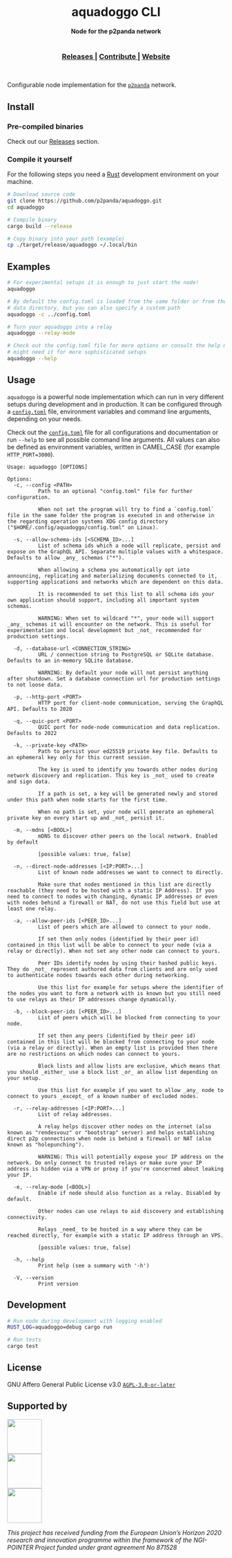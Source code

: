 <h1 align="center">aquadoggo CLI</h1>

<div align="center">
  <strong>Node for the p2panda network</strong>
</div>

<br />

<div align="center">
  <h3>
    <a href="https://github.com/p2panda/aquadoggo/releases">
      Releases
    </a>
    <span> | </span>
    <a href="https://p2panda.org/about/contribute">
      Contribute
    </a>
    <span> | </span>
    <a href="https://p2panda.org">
      Website
    </a>
  </h3>
</div>

<br/>

Configurable node implementation for the [`p2panda`] network.

## Install

### Pre-compiled binaries

Check out our [Releases](releases) section.

### Compile it yourself

For the following steps you need a
[Rust](https://www.rust-lang.org/learn/get-started) development environment on
your machine.

```bash
# Download source code
git clone https://github.com/p2panda/aquadoggo.git
cd aquadoggo

# Compile binary
cargo build --release

# Copy binary into your path (example)
cp ./target/release/aquadoggo ~/.local/bin
```

## Examples

```bash
# For experimental setups it is enough to just start the node!
aquadoggo

# By default the config.toml is loaded from the same folder or from the XDG
# data directory, but you can also specify a custom path
aquadoggo -c ../config.toml

# Turn your aquadoggo into a relay
aquadoggo --relay-mode

# Check out the config.toml file for more options or consult the help menu. You
# might need it for more sophisticated setups
aquadoggo --help
```

## Usage

`aquadoggo` is a powerful node implementation which can run in very different setups during development and in production. It can be configured through a [`config.toml`] file, environment variables and command line arguments, depending on your needs.

Check out the [`config.toml`] file for all configurations and documentation or run `--help` to see all possible command line arguments. All values can also be defined as environment variables, written in CAMEL_CASE (for example `HTTP_PORT=3000`).

```
Usage: aquadoggo [OPTIONS]

Options:
  -c, --config <PATH>
          Path to an optional "config.toml" file for further configuration.

          When not set the program will try to find a `config.toml` file in the same folder the program is executed in and otherwise in the regarding operation systems XDG config directory ("$HOME/.config/aquadoggo/config.toml" on Linux).

  -s, --allow-schema-ids [<SCHEMA_ID>...]
          List of schema ids which a node will replicate, persist and expose on the GraphQL API. Separate multiple values with a whitespace. Defaults to allow _any_ schemas ("*").

          When allowing a schema you automatically opt into announcing, replicating and materializing documents connected to it, supporting applications and networks which are dependent on this data.

          It is recommended to set this list to all schema ids your own application should support, including all important system schemas.

          WARNING: When set to wildcard "*", your node will support _any_ schemas it will encounter on the network. This is useful for experimentation and local development but _not_ recommended for production settings.

  -d, --database-url <CONNECTION_STRING>
          URL / connection string to PostgreSQL or SQLite database. Defaults to an in-memory SQLite database.

          WARNING: By default your node will not persist anything after shutdown. Set a database connection url for production settings to not loose data.

  -p, --http-port <PORT>
          HTTP port for client-node communication, serving the GraphQL API. Defaults to 2020

  -q, --quic-port <PORT>
          QUIC port for node-node communication and data replication. Defaults to 2022

  -k, --private-key <PATH>
          Path to persist your ed25519 private key file. Defaults to an ephemeral key only for this current session.

          The key is used to identify you towards other nodes during network discovery and replication. This key is _not_ used to create and sign data.

          If a path is set, a key will be generated newly and stored under this path when node starts for the first time.

          When no path is set, your node will generate an ephemeral private key on every start up and _not_ persist it.

  -m, --mdns [<BOOL>]
          mDNS to discover other peers on the local network. Enabled by default

          [possible values: true, false]

  -n, --direct-node-addresses [<IP:PORT>...]
          List of known node addresses we want to connect to directly.

          Make sure that nodes mentioned in this list are directly reachable (they need to be hosted with a static IP Address). If you need to connect to nodes with changing, dynamic IP addresses or even with nodes behind a firewall or NAT, do not use this field but use at least one relay.

  -a, --allow-peer-ids [<PEER_ID>...]
          List of peers which are allowed to connect to your node.

          If set then only nodes (identified by their peer id) contained in this list will be able to connect to your node (via a relay or directly). When not set any other node can connect to yours.

          Peer IDs identify nodes by using their hashed public keys. They do _not_ represent authored data from clients and are only used to authenticate nodes towards each other during networking.

          Use this list for example for setups where the identifier of the nodes you want to form a network with is known but you still need to use relays as their IP addresses change dynamically.

  -b, --block-peer-ids [<PEER_ID>...]
          List of peers which will be blocked from connecting to your node.

          If set then any peers (identified by their peer id) contained in this list will be blocked from connecting to your node (via a relay or directly). When an empty list is provided then there are no restrictions on which nodes can connect to yours.

          Block lists and allow lists are exclusive, which means that you should _either_ use a block list _or_ an allow list depending on your setup.

          Use this list for example if you want to allow _any_ node to connect to yours _except_ of a known number of excluded nodes.

  -r, --relay-addresses [<IP:PORT>...]
          List of relay addresses.

          A relay helps discover other nodes on the internet (also known as "rendesvouz" or "bootstrap" server) and helps establishing direct p2p connections when node is behind a firewall or NAT (also known as "holepunching").

          WARNING: This will potentially expose your IP address on the network. Do only connect to trusted relays or make sure your IP address is hidden via a VPN or proxy if you're concerned about leaking your IP.

  -e, --relay-mode [<BOOL>]
          Enable if node should also function as a relay. Disabled by default.

          Other nodes can use relays to aid discovery and establishing connectivity.

          Relays _need_ to be hosted in a way where they can be reached directly, for example with a static IP address through an VPS.

          [possible values: true, false]

  -h, --help
          Print help (see a summary with '-h')

  -V, --version
          Print version
```

## Development

```bash
# Run node during development with logging enabled
RUST_LOG=aquadoggo=debug cargo run

# Run tests
cargo test
```

## License

GNU Affero General Public License v3.0 [`AGPL-3.0-or-later`](LICENSE)

## Supported by

<img src="https://raw.githubusercontent.com/p2panda/.github/main/assets/ngi-logo.png" width="auto" height="80px"><br />
<img src="https://raw.githubusercontent.com/p2panda/.github/main/assets/nlnet-logo.svg" width="auto" height="80px"><br />
<img src="https://raw.githubusercontent.com/p2panda/.github/main/assets/eu-flag-logo.png" width="auto" height="80px">

*This project has received funding from the European Union’s Horizon 2020
research and innovation programme within the framework of the NGI-POINTER
Project funded under grant agreement No 871528*

[`config.toml`]: config.toml
[`p2panda`]: https://p2panda.org

